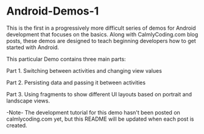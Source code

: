 Android-Demos-1
===============

This is the first in a progressively more difficult series of demos 
for Android development that focuses on the basics. Along with CalmlyCoding.com 
blog posts, these demos are designed to teach beginning developers 
how to get started with Android.

This particular Demo contains three main parts:

Part 1. Switching between activities and changing view values

Part 2. Persisting data and passing it between activities

Part 3. Using fragments to show different UI layouts based on portrait and landscape views.

-Note- The development tutorial for this demo hasn't been posted on calmlycoding.com yet, but this README will be
updated when each post is created.
